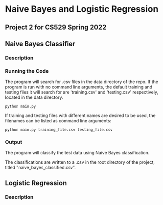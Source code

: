 # Naive Bayes and Logistic Regression

## Project 2 for CS529 Spring 2022

## Naive Bayes Classifier

### Description

### Running the Code

The program will search for .csv files in the data directory of the repo.
If the program is run with no command line arguments, the default training and testing files it will search for are 'training.csv' and 'testing.csv' respectively, located in the data directory.

<code>python main.py</code>

If training and testing files with different names are desired to be used, the filenames can be listed as command line arguments:

<code>python main.py training_file.csv testing_file.csv</code>

### Output

The program will classify the test data using Naive Bayes classification.  

The classifications are written to a .csv in the root directory of the project, titled "naive_bayes_classified.csv".

## Logistic Regression

### Description